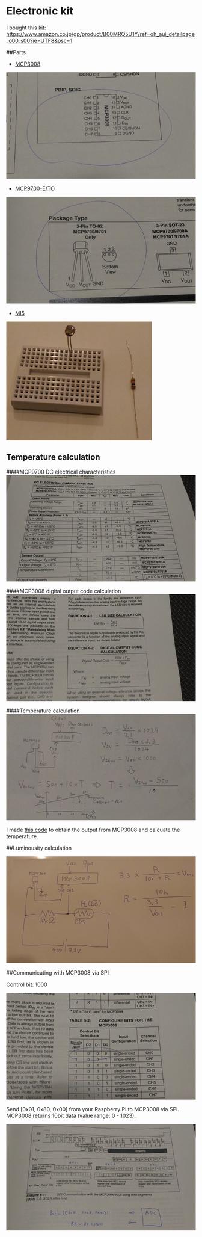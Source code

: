 # Electronic kit

I bought this kit: https://www.amazon.co.jp/gp/product/B00MRQ5U1Y/ref=oh_aui_detailpage_o00_s00?ie=UTF8&psc=1

##Parts

- [MCP3008](https://cdn-shop.adafruit.com/datasheets/MCP3008.pdf)

![mcp3008_4](./mcp3008_4.png)

- [MCP9700-E/TO](http://ww1.microchip.com/downloads/en/DeviceDoc/21942e.pdf)

![mcp9700_2](./mcp9700_2.png)

- [MI5](http://akizukidenshi.com/download/ds/macron/MI5_series_jp.pdf)

![cds_and_register](./cds_and_resister.png)

## Temperature calculation

####MCP9700 DC electrical characteristics
![mcp9700_1](./mcp9700_1.png)

####MCP3008 digital output code calculation
![mcp3008_1](./mcp3008_1.png)

####Temperature calculation
![equation](./equation.png)

I made [this code](../thing/temperature.js) to obtain the output from MCP3008 and calcuate the temperature.

##Luminousity calculation

![cds](./cds.png)

##Communicating with MCP3008 via SPI

Control bit: 1000

![mcp3008_2](./mcp3008_2.png)

Send [0x01, 0x80, 0x00] from your Raspberry Pi to MCP3008 via SPI. MCP3008 returns 10bit data (value range: 0 - 1023).

![mcp3008_3](./mcp3008_3.png)
